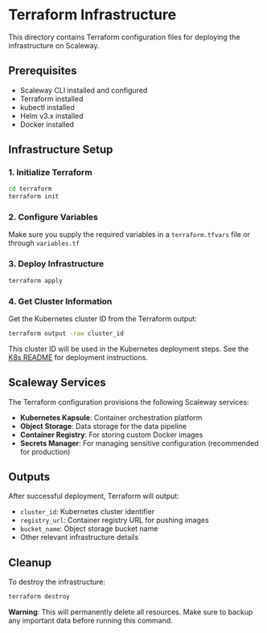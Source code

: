 # Terraform Infrastructure

This directory contains Terraform configuration files for deploying the infrastructure on Scaleway.

## Prerequisites

- Scaleway CLI installed and configured
- Terraform installed
- kubectl installed
- Helm v3.x installed
- Docker installed

## Infrastructure Setup

### 1. Initialize Terraform

```bash
cd terraform
terraform init
```

### 2. Configure Variables

Make sure you supply the required variables in a `terraform.tfvars` file or through `variables.tf`

### 3. Deploy Infrastructure

```bash
terraform apply
```

### 4. Get Cluster Information

Get the Kubernetes cluster ID from the Terraform output:

```bash
terraform output -raw cluster_id
```

This cluster ID will be used in the Kubernetes deployment steps. See the [K8s README](../k8s/README.md) for deployment instructions.

## Scaleway Services

The Terraform configuration provisions the following Scaleway services:

- **Kubernetes Kapsule**: Container orchestration platform
- **Object Storage**: Data storage for the data pipeline
- **Container Registry**: For storing custom Docker images
- **Secrets Manager**: For managing sensitive configuration (recommended for production)

## Outputs

After successful deployment, Terraform will output:

- `cluster_id`: Kubernetes cluster identifier
- `registry_url`: Container registry URL for pushing images
- `bucket_name`: Object storage bucket name
- Other relevant infrastructure details

## Cleanup

To destroy the infrastructure:

```bash
terraform destroy
```

**Warning**: This will permanently delete all resources. Make sure to backup any important data before running this command.